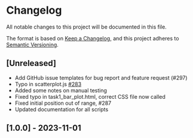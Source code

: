 # Changelog

All notable changes to this project will be documented in this file.

The format is based on [Keep a Changelog](https://keepachangelog.com/en/1.0.0/),
and this project adheres to [Semantic Versioning](https://semver.org/spec/v2.0.0.html).

## [Unreleased]

- Add GitHub issue templates for bug report and feature request (#297)
- Typo in scatterplot.js [#283](https://github.com/uiuc-ischool-accessible-computing-lab/maidr/issues/283)
- Added some notes on manual testing
- Fixed typo in task1_bar_plot.html, correct CSS file now called
- Fixed initial position out of range, #287
- Updated documentation for all scripts

## [1.0.0] - 2023-11-01
